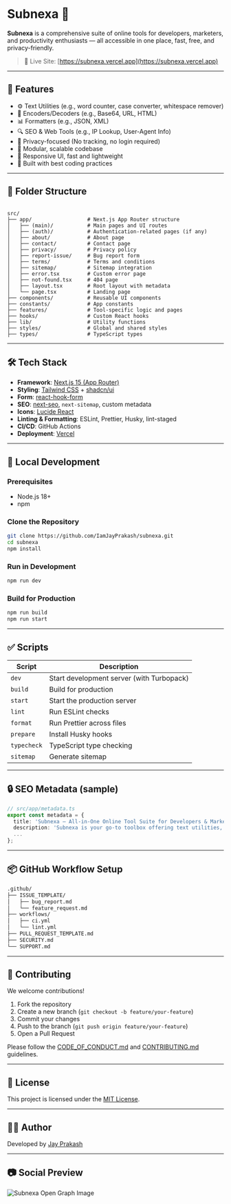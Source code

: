 # Subnexa 🧰

**Subnexa** is a comprehensive suite of online tools for developers, marketers, and productivity enthusiasts — all accessible in one place, fast, free, and privacy-friendly.

> 🔗 Live Site: [https://subnexa.vercel.app](https://subnexa.vercel.app)

---

## 🚀 Features

- ⚙️ Text Utilities (e.g., word counter, case converter, whitespace remover)
- 🔐 Encoders/Decoders (e.g., Base64, URL, HTML)
- 📊 Formatters (e.g., JSON, XML)
- 🔍 SEO & Web Tools (e.g., IP Lookup, User-Agent Info)
- 🎯 Privacy-focused (No tracking, no login required)
- 🧱 Modular, scalable codebase
- 📱 Responsive UI, fast and lightweight
- 🧠 Built with best coding practices

---

## 📂 Folder Structure

```

src/
├── app/                  # Next.js App Router structure
│   ├── (main)/           # Main pages and UI routes
│   ├── (auth)/           # Authentication-related pages (if any)
│   ├── about/            # About page
│   ├── contact/          # Contact page
│   ├── privacy/          # Privacy policy
│   ├── report-issue/     # Bug report form
│   ├── terms/            # Terms and conditions
│   ├── sitemap/          # Sitemap integration
│   ├── error.tsx         # Custom error page
│   ├── not-found.tsx     # 404 page
│   ├── layout.tsx        # Root layout with metadata
│   └── page.tsx          # Landing page
├── components/           # Reusable UI components
├── constants/            # App constants
├── features/             # Tool-specific logic and pages
├── hooks/                # Custom React hooks
├── lib/                  # Utility functions
├── styles/               # Global and shared styles
├── types/                # TypeScript types

```

---

## 🛠️ Tech Stack

- **Framework**: [Next.js 15 (App Router)](https://nextjs.org)
- **Styling**: [Tailwind CSS](https://tailwindcss.com) + [shadcn/ui](https://ui.shadcn.com)
- **Form**: [react-hook-form](https://react-hook-form.com)
- **SEO**: [next-seo](https://github.com/garmeeh/next-seo), `next-sitemap`, custom metadata
- **Icons**: [Lucide React](https://lucide.dev)
- **Linting & Formatting**: ESLint, Prettier, Husky, lint-staged
- **CI/CD**: GitHub Actions
- **Deployment**: [Vercel](https://vercel.com)

---

## 🧪 Local Development

### Prerequisites

- Node.js 18+
- npm

### Clone the Repository

```bash
git clone https://github.com/IamJayPrakash/subnexa.git
cd subnexa
npm install
```

### Run in Development

```bash
npm run dev
```

### Build for Production

```bash
npm run build
npm run start
```

---

## ✅ Scripts

| Script      | Description                               |
| ----------- | ----------------------------------------- |
| `dev`       | Start development server (with Turbopack) |
| `build`     | Build for production                      |
| `start`     | Start the production server               |
| `lint`      | Run ESLint checks                         |
| `format`    | Run Prettier across files                 |
| `prepare`   | Install Husky hooks                       |
| `typecheck` | TypeScript type checking                  |
| `sitemap`   | Generate sitemap                          |

---

## 🔒 SEO Metadata (sample)

```ts
// src/app/metadata.ts
export const metadata = {
  title: 'Subnexa — All-in-One Online Tool Suite for Developers & Marketers',
  description: 'Subnexa is your go-to toolbox offering text utilities, converters, encoders, and more — all in one place.',
  ...
};
```

---

## 📦 GitHub Workflow Setup

```bash
.github/
├── ISSUE_TEMPLATE/
│   ├── bug_report.md
│   └── feature_request.md
├── workflows/
│   ├── ci.yml
│   └── lint.yml
├── PULL_REQUEST_TEMPLATE.md
├── SECURITY.md
└── SUPPORT.md
```

---

## 👥 Contributing

We welcome contributions!

1. Fork the repository
2. Create a new branch (`git checkout -b feature/your-feature`)
3. Commit your changes
4. Push to the branch (`git push origin feature/your-feature`)
5. Open a Pull Request

Please follow the [CODE_OF_CONDUCT.md](./CODE_OF_CONDUCT.md) and [CONTRIBUTING.md](./CONTRIBUTING.md) guidelines.

---

## 📄 License

This project is licensed under the [MIT License](./LICENSE).

---

## 🙋‍♂️ Author

Developed by [Jay Prakash](https://heyjayprakash.netlify.app)

---

## 📷 Social Preview

![Subnexa Open Graph Image](https://subnexa.vercel.app/og-image.png)

```

```
